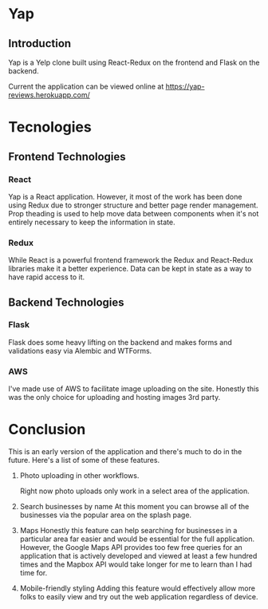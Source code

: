 # Yap

## Introduction

Yap is a Yelp clone built using React-Redux on the frontend and Flask on the backend.

Current the application can be viewed online at https://yap-reviews.herokuapp.com/

# Tecnologies

## Frontend Technologies

### React

Yap is a React application.  However, it most of the work has been done using Redux due to stronger structure and better page render management.  Prop theading is used to help move data between components when it's not entirely necessary to keep the information in state.

### Redux

While React is a powerful frontend framework the Redux and React-Redux libraries make it a better experience.  Data can be kept in state as a way to have rapid access to it.

## Backend Technologies

### Flask

Flask does some heavy lifting on the backend and makes forms and validations easy via Alembic and WTForms.

### AWS

I've made use of AWS to facilitate image uploading on the site.  Honestly this was the only choice for uploading and hosting images 3rd party.

# Conclusion

This is an early version of the application and there's much to do in the future.  Here's a list of some of these features.

1. Photo uploading in other workflows.

      Right now photo uploads only work in a select area of the application.

2. Search businesses by name
      At this moment you can browse all of the businesses via the popular area on the splash page.

3. Maps
      Honestly this feature can help searching for businesses in a particular area far easier and would be essential for the full application.  However, the Google Maps API provides too few free queries for an application that is actively developed and viewed at least a few hundred times and the Mapbox API would take longer for me to learn than I had time for.

4. Mobile-friendly styling
      Adding this feature would effectively allow more folks to easily view and try out the web application regardless of device.
